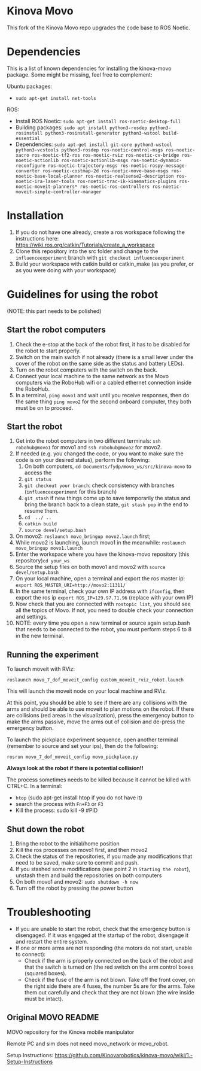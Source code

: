 # Kinova Movo

This fork of the Kinova Movo repo upgrades the code base to ROS Noetic.

# Dependencies
This is a list of known dependencies for installing the kinova-movo package. Some might be missing, feel free to complement:

Ubuntu packages:
- `sudo apt-get install net-tools`

ROS:

- Install ROS Noetic: `sudo apt-get install ros-noetic-desktop-full`
- Building packages: `sudo apt install python3-rosdep python3-rosinstall python3-rosinstall-generator python3-wstool build-essential`
- Dependencies: `sudo apt-get install git-core python3-wstool python3-vcstools python3-rosdep ros-noetic-control-msgs ros-noetic-xacro ros-noetic-tf2-ros ros-noetic-rviz ros-noetic-cv-bridge ros-noetic-actionlib ros-noetic-actionlib-msgs ros-noetic-dynamic-reconfigure ros-noetic-trajectory-msgs ros-noetic-rospy-message-converter ros-noetic-costmap-2d ros-noetic-move-base-msgs ros-noetic-base-local-planner ros-noetic-realsense2-description ros-noetic-ira-laser-tools ros-noetic-trac-ik-kinematics-plugins ros-noetic-moveit-planners* ros-noetic-ros-controllers ros-noetic-moveit-simple-controller-manager`


# Installation

1. If you do not have one already, create a ros workspace following the instructions here: https://wiki.ros.org/catkin/Tutorials/create_a_workspace
2. Clone this repository into the src folder and change to the `influenceexperiment` branch with `git checkout influenceexperiment`
3. Build your workspace with catkin build or catkin_make (as you prefer, or as you were doing with your workspace)

# Guidelines for using the robot
(NOTE: this part needs to be polished)

## Start the robot computers 
1. Check the e-stop at the back of the robot first, it has to be disabled for the robot to start properly.
2. Switch on the main switch if not already (there is a small lever under the cover of the robot on the same side as the status and battery LEDs).
3. Turn on the robot computers with the switch on the back.
4. Connect your local machine to the same network as the Movo computers via the RoboHub wifi or a cabled ethernet connection inside the RoboHub.
5. In a terminal, `ping movo1` and wait until you receive responses, then do the same thing `ping movo2` for the second onboard computer, they both must be on to proceed.

## Start the robot
1. Get into the robot computers in two different terminals: `ssh robohub@movo1` for movo1 and `ssh robohub@movo2` for movo2. 
2. If needed (e.g. you changed the code, or you want to make sure the code is on your desired status), perform the following:
    1. On both computers, `cd Documents/fydp/movo_ws/src/kinova-movo` to access the  
    2. `git status` 
    3. `git checkout your branch`: check consistency with branches (`influenceexperiment` for this branch) 
    4. `git stash` if new things come up to save temporarily the status and bring the branch back to a clean state, `git stash pop` in the end to resume them.
    5. `cd  ../ ..`
    6. `catkin build` 
    7. `source devel/setup.bash` 
3. On movo2: `roslaunch movo_bringup movo2.launch` first;
4. While movo2 is launching, launch movo1 in the meanwhile: `roslaunch movo_bringup movo1.launch` 
5. Enter the workspace where you have the kinova-movo repository (this repository)`cd your_ws` 
6. Source the setup files on both movo1 and movo2 with `source devel/setup.bash`
7. On your local machine, open a terminal and export the ros master ip: `export ROS_MASTER_URI=http://movo2:11311/`
8. In the same terminal, check your own IP address with `ifconfig`, then export the ros ip `export ROS_IP=129.97.71.96` (replace with your own IP)
9. Now check that you are connected with `rostopic list`, you should see all the topics of Movo. If not, you need to double check your connection and settings.
10. NOTE: every time you open a new terminal or source again setup.bash that needs to be connected to the robot, you must perform steps 6 to 8 in the new terminal.

## Running the experiment
To launch moveit with RViz:
```
roslaunch movo_7_dof_moveit_config custom_moveit_rviz_robot.launch
```
This will launch the moveit node on your local machine and RViz.

At this point, you should be able to see if there are any collisions with the arms and should be able to use moveit to plan motions on the robot. If there are collisions (red areas in the visualization), press the emergency button to make the arms passive, move the arms out of collision and de-press the emergency button.

To launch the pickplace experiment sequence, open another terminal (remember to source and set your ips), then do the following:
```
rosrun movo_7_dof_moveit_config movo_pickplace.py
```
**Always look at the robot if there is potential collision!!**

The process sometimes needs to be killed because it cannot be killed with CTRL+C. In a terminal:
- `htop` (sudo apt-get install htop if you do not have it)
- search the process with `Fn+F3` or `F3`
- Kill the process: sudo kill -9 #PID 

## Shut down the robot
1. Bring the robot to the initial/home position 
2. Kill the ros processes on movo1 first, and then movo2 
3. Check the status of the repositories, if you made any modifications that need to be saved, make sure to commit and push.
4. If you stashed some modifications (see point 2 in `Starting the robot`), unstash them and build the repositories on both computers
5. On both movo1 and movo2: `sudo shutdown -h now`
6. Turn off the robot by pressing the power button

# Troubleshooting
- If you are unable to start the robot, check that the emergency button is disengaged. If it was engaged at the startup of the robot, disengage it and restart the entire system.
- If one or more arms are not responding (the motors do not start, unable to connect):
    - Check if the arm is properly connected on the back of the robot and that the switch is turned on (the red switch on the arm control boxes (squared boxes).
    - Check if the fuse of the arm is not blown. Take off the front cover, on the right side there are 4 fuses, the number 5s are for the arms. Take them out carefully and check that they are not blown (the wire inside must be intact).
      
## Original MOVO README
MOVO repository for the Kinova mobile manipulator

Remote PC and sim does not need movo_network or movo_robot.

Setup Instructions: https://github.com/Kinovarobotics/kinova-movo/wiki/1.-Setup-Instructions
